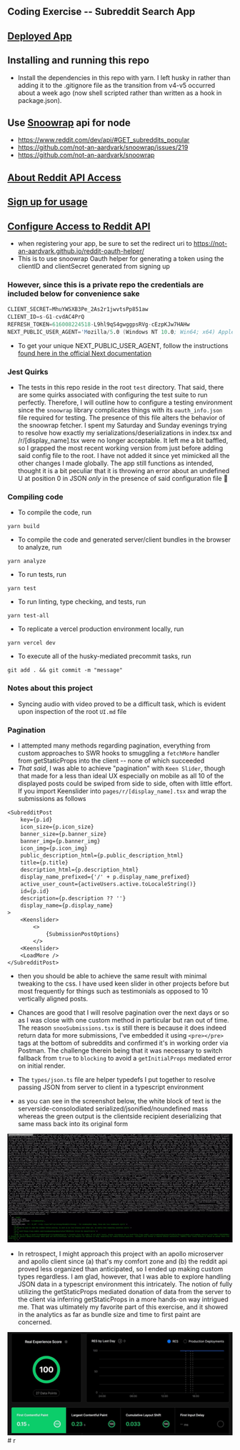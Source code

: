 ## Coding Exercise -- Subreddit Search App

## [Deployed App](https://subreddit-search.vercel.app)

## Installing and running this repo

- Install the dependencies in this repo with yarn. I left husky in rather than adding it to the .gitignore file as the transition from v4-v5 occurred about a week ago (now shell scripted rather than written as a hook in package.json).

## Use [Snoowrap](https://github.com/not-an-aardvark/snoowrap) api for node

- https://www.reddit.com/dev/api/#GET_subreddits_popular
- https://github.com/not-an-aardvark/snoowrap/issues/219
- https://github.com/not-an-aardvark/snoowrap

## [About Reddit API Access](https://www.reddit.com/wiki/api#wiki_reddit_api_access)

## [Sign up for usage](https://docs.google.com/a/reddit.com/forms/d/1ao_gme8e_xfZ41q4QymFqg5HD29HggOD8I9-MFTG7So/viewform)

## [Configure Access to Reddit API](https://www.reddit.com/prefs/apps)

- when registering your app, be sure to set the redirect uri to https://not-an-aardvark.github.io/reddit-oauth-helper/
- This is to use snoowrap Oauth helper for generating a token using the clientID and clientSecret generated from signing up

### However, since this is a private repo the credentials are included below for convenience sake

```s
CLIENT_SECRET=MhuYWSXB3Pe_2As2r1jwvtsPp851aw
CLIENT_ID=s-G1-cvdAC4PrQ
REFRESH_TOKEN=616008224518-L9hl9qS4gwggpsRVg-cEzpKJw7HAHw
NEXT_PUBLIC_USER_AGENT='Mozilla/5.0 (Windows NT 10.0; Win64; x64) AppleWebKit/537.36 (KHTML, like Gecko) Chrome/88.0.4324.152 Safari/537.36'
```

- To get your unique NEXT_PUBLIC_USER_AGENT, follow the instructions [found here in the official Next documentation](https://nextjs.org/docs/api-reference/data-fetching/getInitialProps#typescript)

### Jest Quirks
- The tests in this repo reside in the root `test` directory. That said, there are some quirks associated with configuring the test suite to run perfectly. Therefore, I will outline how to configure a testing environment since the `snoowrap` library complicates things with its `oauth_info.json` file required for testing. The presence of this file alters the behavior of the snoowrap fetcher. I spent my Saturday and Sunday evenings trying to resolve how exactly my serializations/deserializations in index.tsx and /r/[display_name].tsx were no longer acceptable. It left me a bit baffled, so I grapped the most recent working version from just before adding said config file to the root. I have not added it since yet mimicked all the other changes I made globally. The app still functions as intended, thought it is a bit peculiar that it is throwing an error about an undefined U at position 0 in JSON _only_ in the presence of said configuration file 🤔 

### Compiling code

- To compile the code, run

```git
yarn build
```

- To compile the code and generated server/client bundles in the browser to analyze, run

```git
yarn analyze
```

- To run tests, run

```git
yarn test
```

- To run linting, type checking, and tests, run
```git
yarn test-all
```

- To replicate a vercel production environment locally, run

```git
yarn vercel dev
```

- To execute all of the husky-mediated precommit tasks, run

```git
git add . && git commit -m "message"
```

### Notes about this project

- Syncing audio with video proved to be a difficult task, which is evident upon inspection of the root `UI.md` file

### Pagination

- I attempted many methods regarding pagination, everything from custom approaches to SWR hooks to smuggling a `fetchMore` handler from getStaticProps into the client -- none of which succeeded
- _That said_, I was able to achieve "pagination" with `Keen Slider`, though that made for a less than ideal UX especially on mobile as all 10 of the displayed posts could be swiped from side to side, often with little effort. If you import Keenslider into `pages/r/[display_name].tsx` and wrap the submissions as follows

```tsx
<SubredditPost
	key={p.id}
	icon_size={p.icon_size}
	banner_size={p.banner_size}
	banner_img={p.banner_img}
	icon_img={p.icon_img}
	public_description_html={p.public_description_html}
	title={p.title}
	description_html={p.description_html}
	display_name_prefixed={'/' + p.display_name_prefixed}
	active_user_count={activeUsers.active.toLocaleString()}
	id={p.id}
	description={p.description ?? ''}
	display_name={p.display_name}
>
    <Keenslider>
        <>
	        {SubmissionPostOptions}
        </>
    <Keenslider>
	<LoadMore />
</SubredditPost>
```

- then you should be able to achieve the same result with minimal tweaking to the css. I have used keen slider in other projects before but most frequently for things such as testimonials as opposed to 10 vertically aligned posts.

- Chances are good that I will resolve pagination over the next days or so as I was close with one custom method in particular but ran out of time. The reason `snooSubmissions.tsx` is still there is because it does indeed return data for more submissions, I've embedded it using `<pre></pre>` tags at the bottom of subreddits and confirmed it's in working order via Postman. The challenge therein being that it was necessary to switch fallback from `true` to `blocking` to avoid a `getInitialProps` mediated error on initial render.

- The `types/json.ts` file are helper typedefs I put together to resolve passing JSON from server to client in a typescript environment

- as you can see in the screenshot below, the white block of text is the serverside-consolodiated serialized/jsonified/noundefined mass whereas the green output is the clientside recipient deserializing that same mass back into its original form

![subreddit-serialized-to-subreddit-deserialized](./public/md_assets/subredditSerialized-to-subredditDeserialized.jpg)

- In retrospect, I might approach this project with an apollo microserver and apollo client since (a) that's my comfort zone and (b) the reddit api proved less organized than anticipated, so I ended up making custom types regardless. I am glad, however, that I was able to explore handling JSON data in a typescript environment this intricately. The notion of fully utilizing the getStaticProps mediated donation of data from the server to the client via inferring getStaticProps in a more hands-on way intrigued me. That was ultimately my favorite part of this exercise, and it showed in the analytics as far as bundle size and time to first paint are concerned.

![next-analytics](./public/md_assets/next-analytics.jpg)# r
